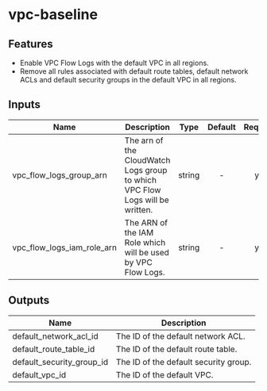 # vpc-baseline

## Features

- Enable VPC Flow Logs with the default VPC in all regions.
- Remove all rules associated with default route tables, default network ACLs and default security groups in the default VPC in all regions.

## Inputs

| Name | Description | Type | Default | Required |
|------|-------------|:----:|:-----:|:-----:|
| vpc_flow_logs_group_arn | The arn of the CloudWatch Logs group to which VPC Flow Logs will be written. | string | - | yes |
| vpc_flow_logs_iam_role_arn | The ARN of the IAM Role which will be used by VPC Flow Logs. | string | - | yes |

## Outputs

| Name | Description |
|------|-------------|
| default_network_acl_id | The ID of the default network ACL. |
| default_route_table_id | The ID of the default route table. |
| default_security_group_id | The ID of the default security group. |
| default_vpc_id | The ID of the default VPC. |
